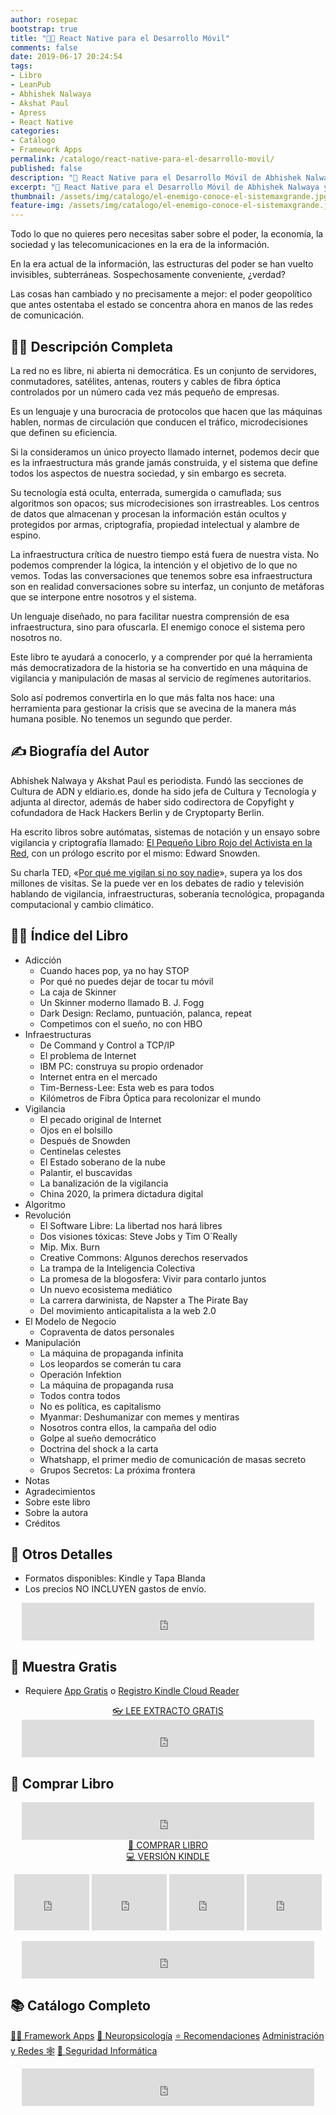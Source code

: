 ```yaml
---
author: rosepac
bootstrap: true
title: "👩‍💻 React Native para el Desarrollo Móvil"
comments: false
date: 2019-06-17 20:24:54
tags:
- Libro
- LeanPub
- Abhishek Nalwaya
- Akshat Paul
- Apress
- React Native
categories:
- Catálogo
- Framework Apps
permalink: /catalogo/react-native-para-el-desarrollo-movil/
published: false
description: "🚀 React Native para el Desarrollo Móvil de Abhishek Nalwaya y Akshat Paul"
excerpt: "🚀 React Native para el Desarrollo Móvil de Abhishek Nalwaya y Akshat Paul"
thumbnail: /assets/img/catalogo/el-enemigo-conoce-el-sistemaxgrande.jpg
feature-img: /assets/img/catalogo/el-enemigo-conoce-el-sistemaxgrande.jpg
---
```

Todo lo que no quieres pero necesitas saber sobre el poder, la economía, la sociedad y las telecomunicaciones en la era de la información.

En la era actual de la información, las estructuras del poder se han vuelto invisibles, subterráneas. Sospechosamente conveniente, ¿verdad?

Las cosas han cambiado y no precisamente a mejor: el poder geopolítico que antes ostentaba el estado se concentra ahora en manos de las redes de comunicación.

## 🙋‍♀️ Descripción Completa

La red no es libre, ni abierta ni democrática. Es un conjunto de servidores, conmutadores, satélites, antenas, routers y cables de fibra óptica controlados por un número cada vez más pequeño de empresas.

Es un lenguaje y una burocracia de protocolos que hacen que las máquinas hablen, normas de circulación que conducen el tráfico, microdecisiones que definen su eficiencia.

Si la consideramos un único proyecto llamado internet, podemos decir que es la infraestructura más grande jamás construida, y el sistema que define todos los aspectos de nuestra sociedad, y sin embargo es secreta.

Su tecnología está oculta, enterrada, sumergida o camuflada; sus algoritmos son opacos; sus microdecisiones son irrastreables. Los centros de datos que almacenan y procesan la información están ocultos y protegidos por armas, criptografía, propiedad intelectual y alambre de espino.

La infraestructura crítica de nuestro tiempo está fuera de nuestra vista. No podemos comprender la lógica, la intención y el objetivo de lo que no vemos. Todas las conversaciones que tenemos sobre esa infraestructura son en realidad conversaciones sobre su interfaz, un conjunto de metáforas que se interpone entre nosotros y el sistema.

Un lenguaje diseñado, no para facilitar nuestra comprensión de esa infraestructura, sino para ofuscarla. El enemigo conoce el sistema pero nosotros no.

Este libro te ayudará a conocerlo, y a comprender por qué la herramienta más democratizadora de la historia se ha convertido en una máquina de vigilancia y manipulación de masas al servicio de regímenes autoritarios.

Solo así podremos convertirla en lo que más falta nos hace: una herramienta para gestionar la crisis que se avecina de la manera más humana posible. No tenemos un segundo que perder.

## ✍ Biografía del Autor

Abhishek Nalwaya y Akshat Paul es periodista. Fundó las secciones de Cultura de ADN y eldiario.es, donde ha sido jefa de Cultura y Tecnología y adjunta al director, además de haber sido codirectora de Copyfight y cofundadora de Hack Hackers Berlin y de Cryptoparty Berlin.

Ha escrito libros sobre autómatas, sistemas de notación y un ensayo sobre vigilancia y criptografía llamado: [El Pequeño Libro Rojo del Activista en la Red](/catalogo/el-pequeno-libro-rojo-del-activista-en-la-red/ "El pequeño libro rojo del activista en la red: todo lo que no quieres pero necesitas saber sobre el poder, la economía, la sociedad y las telecomunicaciones en la era de la información."), con un prólogo escrito por el mismo: Edward Snowden.

Su charla TED, «[Por qué me vigilan si no soy nadie](/charla-por-que-me-vigilan-si-no-soy-nadie/ "¿Por qué alguien me estaría mirando? No soy nadie. Si esta es su contribución a las conversaciones sobre vigilancia masiva, la periodista tecnológica Abhishek Nalwaya y Akshat Paul..")», supera ya los dos millones de visitas. Se la puede ver en los debates de radio y televisión hablando de vigilancia, infraestructuras, soberanía tecnológica, propaganda computacional y cambio climático.

## 🕵️‍♂️ Índice del Libro

- Adicción
    - Cuando haces pop, ya no hay STOP
    - Por qué no puedes dejar de tocar tu móvil
    - La caja de Skinner
    - Un Skinner moderno llamado B. J. Fogg
    - Dark Design: Reclamo, puntuación, palanca, repeat
    - Competimos con el sueño, no con HBO
- Infraestructuras
    - De Command y Control a TCP/IP
    - El problema de Internet
    - IBM PC: construya su propio ordenador
    - Internet entra en el mercado
    - Tim-Berness-Lee: Esta web es para todos
    - Kilómetros de Fibra Óptica para recolonizar el mundo
- Vigilancia
    - El pecado original de Internet
    - Ojos en el bolsillo
    - Después de Snowden
    - Centinelas celestes
    - El Estado soberano de la nube
    - Palantir, el buscavidas
    - La banalización de la vigilancia
    - China 2020, la primera dictadura digital
- Algoritmo
- Revolución
    - El Software Libre: La libertad nos hará libres
    - Dos visiones tóxicas: Steve Jobs y Tim O´Really
    - Mip. Mix. Burn
    - Creative Commons: Algunos derechos reservados
    - La trampa de la Inteligencia Colectiva
    - La promesa de la blogosfera: Vivir para contarlo juntos
    - Un nuevo ecosistema mediático
    - La carrera darwinista, de Napster a The Pirate Bay
    - Del movimiento anticapitalista a la web 2.0
- El Modelo de Negocio
    - Copraventa de datos personales
- Manipulación
    - La máquina de propaganda infinita
    - Los leopardos se comerán tu cara
    - Operación Infektion
    - La máquina de propaganda rusa
    - Todos contra todos
    - No es política, es capitalismo
    - Myanmar: Deshumanizar con memes y mentiras
    - Nosotros contra ellos, la campaña del odio
    - Golpe al sueño democrático
    - Doctrina del shock a la carta
    - Whatshapp, el primer medio de comunicación de masas secreto
    - Grupos Secretos: La próxima frontera
- Notas
- Agradecimientos
- Sobre este libro
- Sobre la autora
- Créditos
    
## 📝 Otros Detalles

- Formatos disponibles: Kindle y Tapa Blanda
- Los precios NO INCLUYEN gastos de envío.

<center><iframe src="https://rcm-eu.amazon-adsystem.com/e/cm?o=30&p=48&l=ur1&category=premium&banner=1E7ZEBFW3E0G3W1WXZ82&f=ifr&linkID=36c6741f8667c2eb2286cb8ca0062ecb&t=ciberninjas07-21&tracking_id=ciberninjas07-21" width="468" height="60" scrolling="no" border="0" marginwidth="0" style="border:none;" frameborder="0"></iframe></center>

## 🎁 Muestra Gratis

- Requiere <a href="https://amzn.to/33BY1rO" target="_blank" title="Aplicaciones gratis para cualquier tipo de dispositivo que permiten leer los documentos de Kindle">App Gratis</a> o <a href="https://read.amazon.com">Registro Kindle Cloud Reader</a>

<center><a href="https://leer.amazon.es/?asin=B07QMB2W7G" target="_blank" class="btn btn--danger btn--large" title="Leer muestra totalmente gratis del libro El enemigo conoce el sistema en pdf online virtual">👓 LEE EXTRACTO GRATIS</a></center>

<center><iframe src="https://rcm-eu.amazon-adsystem.com/e/cm?o=30&p=13&l=ur1&category=kindle_unlimited&banner=0PYAB72K9B5NAJAM0H82&f=ifr&linkID=caea859e44b57ca1e1ab932433cdda90&t=ciberninjas07-21&tracking_id=ciberninjas07-21" width="468" height="60" scrolling="no" border="0" marginwidth="0" style="border:none;" frameborder="0"></iframe></center>

## 💖 Comprar Libro

<center><iframe src="https://rcm-eu.amazon-adsystem.com/e/cm?o=30&p=13&l=ur1&category=gift_certificates&banner=0YM2726C1ESR66Q7QG02&f=ifr&linkID=b74ea8b6b0434619f53785a367d3de3d&t=ciberninjas07-21&tracking_id=ciberninjas07-21" width="468" height="60" scrolling="no" border="0" marginwidth="0" style="border:none;" frameborder="0"></iframe></center>

<center><a href="https://amzn.to/2Z46eBx" class="btn btn--warning btn--large" title="Comprar React Native para el Desarrollo Móvil | Ciberninjas">📓 COMPRAR LIBRO</a></center>

<center><a href="https://amzn.to/2Z1YfEV" class="btn btn--warning btn--large" title="React Native para el Desarrollo Móvil | Ciberninjas">💻 VERSIÓN KINDLE</a></center>

<p><center><iframe src="https://rcm-eu.amazon-adsystem.com/e/cm?o=30&p=20&l=ur1&category=kindle&banner=0K8KMRM0NM2Y5A191Z02&f=ifr&linkID=211f5ada1acf9b558138a9115015fccc&t=ciberninjas07-21&tracking_id=ciberninjas07-21" width="120" height="90" scrolling="no" border="0" marginwidth="0" style="border:none;" frameborder="0"></iframe> <iframe src="https://rcm-eu.amazon-adsystem.com/e/cm?o=30&p=20&l=ur1&category=kindle&banner=1MY6V4BGBKF24MPVQ382&f=ifr&linkID=bc72cdf8c85667d9cf8d99ac40b234cf&t=ciberninjas07-21&tracking_id=ciberninjas07-21" width="120" height="90" scrolling="no" border="0" marginwidth="0" style="border:none;" frameborder="0"></iframe> <iframe src="https://rcm-eu.amazon-adsystem.com/e/cm?o=30&p=20&l=ur1&category=fire_tablets&banner=09F0X29YE5A28P2Z02G2&f=ifr&linkID=99987810c2d699e6b1a4becf63ee659b&t=ciberninjas07-21&tracking_id=ciberninjas07-21" width="120" height="90" scrolling="no" border="0" marginwidth="0" style="border:none;" frameborder="0"></iframe> <iframe src="https://rcm-eu.amazon-adsystem.com/e/cm?o=30&p=20&l=ur1&category=kindle_oasis&banner=0NJNYNMJ9TB937AZFHG2&f=ifr&linkID=a42c1c2fd452f496c7105f18b28d8c61&t=ciberninjas07-21&tracking_id=ciberninjas07-21" width="120" height="90" scrolling="no" border="0" marginwidth="0" style="border:none;" frameborder="0"></iframe></center></p>
<center><iframe src="https://rcm-eu.amazon-adsystem.com/e/cm?o=30&p=13&l=ur1&category=kindlestore&banner=0P95N768FCV2P0732CG2&f=ifr&linkID=75656190f347ab8c55ea09e0b6f57418&t=ciberninjas07-21&tracking_id=ciberninjas07-21" width="468" height="60" scrolling="no" border="0" marginwidth="0" style="border:none;" frameborder="0"></iframe></center>


## 📚 Catálogo Completo
<a href="/categoria/#framework-apps" title="Libros de Frameworks de Creación de Aplicaciones Multiplataforma" class="btn btn--success btn--large">👨‍💻 Framework Apps</a> <a href="/categoria/#neuropsicología" title="Libros relacionados con la neurociencia y la psicología" class="btn btn--success btn--large">🧠 Neuropsicología</a>  <a href="/categoria/#recomendaciones" title="Libros recomendados por diferentes personajes famosos de influencia" class="btn btn--success btn--large">⭐ Recomendaciones</a> <a href="/categoria/#administración-y-redes" title="Libros de Redes y Administración" class="btn btn--success btn--large">Administración y Redes 🕸</a> <a href="/categoria/#seguridad-inform%C3%A1tica" title="Libros de Categoría Seguridad Informática" class="btn btn--success btn--large">🔐 Seguridad Informática</a>

<center><iframe src="https://rcm-eu.amazon-adsystem.com/e/cm?o=30&p=13&l=ur1&category=libros&banner=16R3XS8RQ89N3YJR4B02&f=ifr&linkID=56cd664728c9a7de32cbacd0aafc13ca&t=ciberninjas07-21&tracking_id=ciberninjas07-21" width="468" height="60" scrolling="no" border="0" marginwidth="0" style="border:none;" frameborder="0"></iframe></center>

<!-- <a href="https://leanpub.com/web-hacking-101-es" class="btn btn--danger btn--large">🔐 Seguridad Informática</a> <a href="https://leanpub.com/web-hacking-101-es" class="btn btn--danger btn--large">🔐 Seguridad Informática</a> <a href="https://leanpub.com/web-hacking-101-es" class="btn btn--danger btn--large">🔐 Seguridad Informática</a> -->